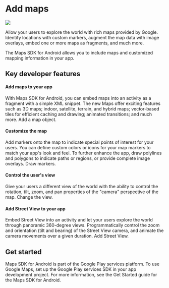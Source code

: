 # Add maps

![](https://developer.android.com/static/images/google/gps-maps.png)

Allow your users to explore the world with rich maps provided by Google. Identify locations with custom markers, augment the map data with image overlays, embed one or more maps as fragments, and much more.

The Maps SDK for Android allows you to include maps and customized mapping information in your app.

Key developer features
----------------------

#### Add maps to your app

With Maps SDK for Android, you can embed maps into an activity as a fragment with a simple XML snippet. The new Maps offer exciting features such as 3D maps; indoor, satellite, terrain, and hybrid maps; vector-based tiles for efficient caching and drawing; animated transitions; and much more. Add a map object.

#### Customize the map

Add markers onto the map to indicate special points of interest for your users. You can define custom colors or icons for your map markers to match your app's look and feel. To further enhance the app, draw polylines and polygons to indicate paths or regions, or provide complete image overlays. Draw markers.

#### Control the user's view

Give your users a different view of the world with the ability to control the rotation, tilt, zoom, and pan properties of the "camera" perspective of the map. Change the view.

#### Add Street View to your app

Embed Street View into an activity and let your users explore the world through panoramic 360-degree views. Programmatically control the zoom and orientation (tilt and bearing) of the Street View camera, and animate the camera movements over a given duration. Add Street View.

Get started
-----------

Maps SDK for Android is part of the Google Play services platform. To use Google Maps, set up the Google Play services SDK in your app development project. For more information, see the Get Started guide for the Maps SDK for Android.